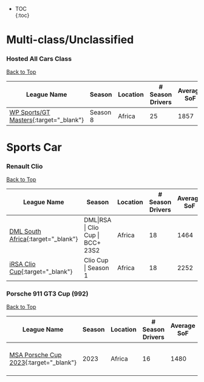 * TOC  
{:toc}

# Multi-class/Unclassified

### Hosted All Cars Class

[Back to Top](#)  

|                                                   League Name                                                   | Season |Location|# Season Drivers|Average SoF|Upcoming Race|New York|London|Sydney|
|-----------------------------------------------------------------------------------------------------------------|--------|--------|----------------|-----------|-------------|--------|------|------|
|[WP Sports/GT Masters](https://members.iracing.com/membersite/member/LeagueView.do?league=5539){:target="_blank"}|Season 8| Africa |       25       |    1857   |             |        |      |      |

# Sports Car

### Renault Clio

[Back to Top](#)  

|                                                 League Name                                                 |              Season              |Location|# Season Drivers|Average SoF|    Upcoming Race    |        New York       |         London        |         Sydney         |
|-------------------------------------------------------------------------------------------------------------|----------------------------------|--------|----------------|-----------|---------------------|-----------------------|-----------------------|------------------------|
|[DML South Africa](https://members.iracing.com/membersite/member/LeagueView.do?league=9549){:target="_blank"}|DML\|RSA \| Clio Cup \| BCC\+ 23S2| Africa |       18       |    1464   |Rudskogen Motorsenter|Wed, May 03 03:00PM EDT|Wed, May 03 08:00PM BST|Thu, May 04 05:00AM AEST|
|  [iRSA Clio Cup](https://members.iracing.com/membersite/member/LeagueView.do?league=7082){:target="_blank"} |       Clio Cup \| Season 1       | Africa |       18       |    2252   |                     |                       |                       |                        |

### Porsche 911 GT3 Cup (992)

[Back to Top](#)  

|                                                   League Name                                                   |Season|Location|# Season Drivers|Average SoF|        Upcoming Race        |        New York       |         London        |         Sydney         |
|-----------------------------------------------------------------------------------------------------------------|------|--------|----------------|-----------|-----------------------------|-----------------------|-----------------------|------------------------|
|[MSA Porsche Cup 2023](https://members.iracing.com/membersite/member/LeagueView.do?league=8062){:target="_blank"}| 2023 | Africa |       16       |    1480   |Sebring International Raceway|Thu, May 04 02:00PM EDT|Thu, May 04 07:00PM BST|Fri, May 05 04:00AM AEST|

